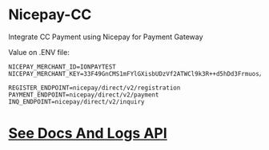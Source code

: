 # Nicepay-CC
Integrate CC Payment using Nicepay for Payment Gateway

Value on .ENV file:
```
NICEPAY_MERCHANT_ID=IONPAYTEST
NICEPAY_MERCHANT_KEY=33F49GnCMS1mFYlGXisbUDzVf2ATWCl9k3R++d5hDd3Frmuos/XLx8XhXpe+LDYAbpGKZYSwtlyyLOtS/8aD7A==

REGISTER_ENDPOINT=nicepay/direct/v2/registration
PAYMENT_ENDPOINT=nicepay/direct/v2/payment
INQ_ENDPOINT=nicepay/direct/v2/inquiry
```

# [See Docs And Logs API](https://github.com/SK-sep/Nicepay-CC/wiki/Doc-API-Log)
